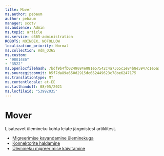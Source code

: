 ```yaml
---
title: Mover
ms.author: pebaum
author: pebaum
manager: scotv
ms.audience: Admin
ms.topic: article
ms.service: o365-administration
ROBOTS: NOINDEX, NOFOLLOW
localization_priority: Normal
ms.collection: Adm_O365
ms.custom:
- "9001486"
- "3522"
ms.openlocfilehash: 7bdf9b4fb0249084e081e57542c4a7365c1e84b8e5947c1e5aa90c3118f3930f
ms.sourcegitcommit: b5f7da89a650d2915dc652449623c78be6247175
ms.translationtype: MT
ms.contentlocale: et-EE
ms.lasthandoff: 08/05/2021
ms.locfileid: "53992035"
---
```

# <a name="mover"></a>Mover

Lisateavet ülemineku kohta leiate järgmistest artiklitest.

- [Migreerimise kavandamine üleminekuga](https://docs.microsoft.com/sharepointmigration/mover-plan-migration)
- [Konnektorite haldamine](https://docs.microsoft.com/sharepointmigration/mover-manage-connectors)
- [Ülemineku migreerimise käivitamine](https://docs.microsoft.com/sharepointmigration/mover-running-migration)

